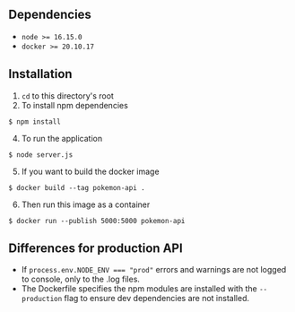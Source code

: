 ## Dependencies ##

- `node >= 16.15.0`
- `docker >= 20.10.17`

## Installation ##
1. `cd` to this directory's root
2. To install npm dependencies
```console
$ npm install
```
4. To run the application
```console
$ node server.js
```
5. If you want to build the docker image
```console
$ docker build --tag pokemon-api .
```
6. Then run this image as a container
```console
$ docker run --publish 5000:5000 pokemon-api
```

## Differences for production API ##

- If `process.env.NODE_ENV === "prod"` errors and warnings are not logged to console, only to the .log files.
- The Dockerfile specifies the npm modules are installed with the `--production` flag to ensure dev dependencies are not installed.